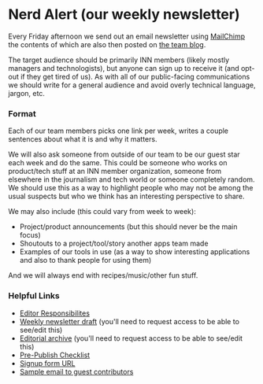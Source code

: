 # Nerd Alert (our weekly newsletter)

Every Friday afternoon we send out an email newsletter using [MailChimp](http://mailchimp.com) the contents of which are also then posted on [the team blog](http://nerds.investigativenewsnetwork.org).

The target audience should be primarily INN members (likely mostly managers and technologists), but anyone can sign up to receive it (and opt-out if they get tired of us). As with all of our public-facing communications we should write for a general audience and avoid overly technical language, jargon, etc.

### Format

Each of our team members picks one link per week, writes a couple sentences about what it is and why it matters.

We will also ask someone from outside of our team to be our guest star each week and do the same. This could be someone who works on product/tech stuff at an INN member organization, someone from elsewhere in the journalism and tech world or someone completely random. We should use this as a way to highlight people who may not be among the usual suspects but who we think has an interesting perspective to share.

We may also include (this could vary from week to week):

- Project/product announcements (but this should never be the main focus)
- Shoutouts to a project/tool/story another apps team made
- Examples of our tools in use (as a way to show interesting applications and also to thank people for using them)

And we will always end with recipes/music/other fun stuff.

### Helpful Links

- [Editor Responsibilites](/communications/newsletter/leader-responsibilities.md)
- [Weekly newsletter draft](https://docs.google.com/a/investigativenewsnetwork.org/document/d/1DlgHsgSN4Z-uOIUqUg3PcQYLsyYftnRIEEWLbjxlNlg/edit) (you'll need to request access to be able to see/edit this)
- [Editorial archive](https://docs.google.com/a/investigativenewsnetwork.org/spreadsheets/d/1bRKcDupgokDEOaNBlpbsn8-t-eD99FW8G5CoW-ZEmNo/edit) (you'll need to request access to be able to see/edit this)
- [Pre-Publish Checklist](/checklists/newsletter.md)
- [Signup form URL](http://eepurl.com/8MLZr)
- [Sample email to guest contributors](/projects/newsletter/sample-contributor-email.md)